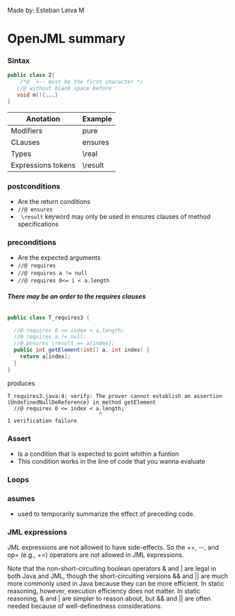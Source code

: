 Made by: Esteban Leiva M
# OpenJML summary

### Sintax
```java
public class Z{
    /*@  <-- must be the first character */
   //@ without blank space before
   void m(){...}
}

```
|   Anotation   |     Example     |  
|---------|---------|
|Modifiers| pure|
| CLauses| ensures|
| Types| \real|
| Expressions tokens| \result|

### postconditions
* Are the return conditions
* `//@ ensures`
* ` \result` keyword may only be used in ensures clauses of method specifications
### preconditions
* Are the expected arguments
* `//@ requires`
* `//@ requires a != null`
* `//@ requires 0<= i < a.length`

###### **There may be an order to the requires clauses**
```java
public class T_requires3 {

  //@ requires 0 <= index < a.length;
  //@ requires a != null;
  //@ ensures \result == a[index];
  public int getElement(int[] a, int index) {
    return a[index];
  }
}
```
produces
```
T_requires3.java:4: verify: The prover cannot establish an assertion (UndefinedNullDeReference) in method getElement
  //@ requires 0 <= index < a.length;
                             ^
1 verification failure

```
### Assert
* Is a condition that is expected to point whithin a funtion
* This condition works in the line of code that you wanna evaluate

### Loops

### asumes
* used to temporarily summarize the effect of preceding code.

### JML expressions
JML expressions are not allowed to have side-effects. So the ++, --, and op= (e.g., +=) operators are not allowed in JML expressions.

Note that the non-short-circuiting boolean operators & and | are legal in both Java and JML, though the short-circuiting versions && and || are much more commonly used in Java because they can be more efficient. In static reasoning, however, execution efficiency does not matter. In static reasoning, & and | are simpler to reason about, but && and || are often needed because of well-definedness considerations.